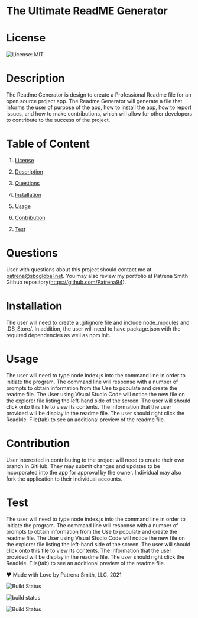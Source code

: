 


# The Ultimate ReadME Generator
      
# License
![License: MIT](https://img.shields.io/github/license/Patrena94/The-Ultimate-ReadME-Generator)   



 # Description
The Readme Generator is design to create a Professional Readme file for an open source project app. The Readme Generator will generate a file that informs the user of purpose of the app, how to install the app, how to report issues, and how to make contributions, which will allow for other  developers to contribute to the success of the project.   


 # Table of Content 
 1. [License]((#License)) 

 2. [Description]((#Description))  

 3. [Questions]((#Questions))  

 4. [Installation]((#Installation))  

 5. [Usage](#Usage)  

 6. [Contribution]((#Contribution))  

 7. [Test](undefined) 

 # Questions  

 User with questions about this project should contact me at patrena@sbcglobal.net.  You may also review my portfolio at Patrena Smith Github repository(https://github.com/Patrena94).
 

 
# Installation
The user will need to create a .gitignore file and include node_modules and .DS_Store/.  In addition, the user will need to have package.json with the required dependencies as well as npm init.  


# Usage
 The user will need to type node index.js into the command line in order to initiate the program. The command line will response with a number of prompts to obtain information from the Use to populate and create the readme file. The User using Visual Studio Code will notice the new file on the explorer file listing the left-hand side of the screen.  The user will should click onto this file to view its contents.  The information that the user provided will be display in the readme file.  The user should right click the ReadMe. File(tab) to see an additional preview of the readme file.  

  
# Contribution
User interested in contributing to the project will need to create their own branch in GitHub.  They may submit changes and updates to be incorporated into the app for approval by the owner.  Individual may also fork the application to their individual accounts.  


# Test
The user will need to type node index.js into the command line in order to initiate the program. The command line will response with a number of prompts to obtain information from the Use to populate and create the readme file. The User using Visual Studio Code will notice the new file on the explorer file listing the left-hand side of the screen.  The user will should click onto this file to view its contents.  The information that the user provided will be display in the readme file.  The user should right click the ReadMe. File(tab) to see an additional preview of the readme file.  


❤️ Made with Love by Patrena Smith, LLC. 2021  

![Build Status](https://img.shields.io/github/languages/top/Patrena94/Smith-Corporation-Work-Scheduler)  

![build status](https://img.shields.io/github/languages/top/Patrena94/Mobile-Drive-in-Theater)  

![Build Status](https://img.shields.io/github/languages/top/Patrena94/Multi-City-Weather-Dashboard)
 